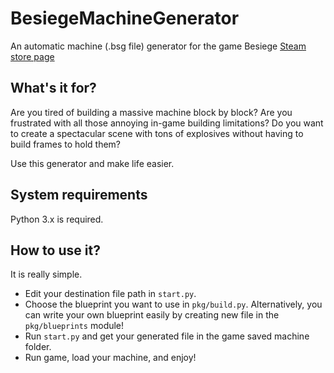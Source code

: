 # BesiegeMachineGenerator

An automatic machine (.bsg file) generator for the game Besiege [Steam store page](http://store.steampowered.com/app/346010/Besiege/)

## What's it for?

Are you tired of building a massive machine block by block?
Are you frustrated with all those annoying in-game building limitations?
Do you want to create a spectacular scene with tons of explosives without having to build frames to hold them?

Use this generator and make life easier.

## System requirements

Python 3.x is required.

## How to use it?

It is really simple.

- Edit your destination file path in `start.py`.
- Choose the blueprint you want to use in `pkg/build.py`. Alternatively, you can write your own blueprint easily by creating new file in the `pkg/blueprints` module!
- Run `start.py` and get your generated file in the game saved machine folder.
- Run game, load your machine, and enjoy!

